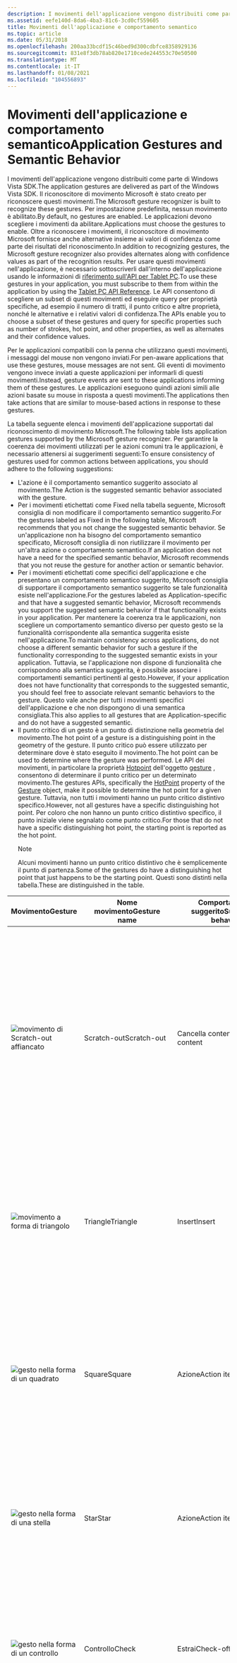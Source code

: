 ```yaml
---
description: I movimenti dell'applicazione vengono distribuiti come parte di Windows Vista SDK.
ms.assetid: eefe140d-8da6-4ba3-81c6-3cd0cf559605
title: Movimenti dell'applicazione e comportamento semantico
ms.topic: article
ms.date: 05/31/2018
ms.openlocfilehash: 200aa33bcdf15c46bed9d300cdbfce8358929136
ms.sourcegitcommit: 831e8f3db78ab820e1710cede244553c70e50500
ms.translationtype: MT
ms.contentlocale: it-IT
ms.lasthandoff: 01/08/2021
ms.locfileid: "104556893"
---
```

# <a name="application-gestures-and-semantic-behavior"></a><span data-ttu-id="a924e-103">Movimenti dell'applicazione e comportamento semantico</span><span class="sxs-lookup"><span data-stu-id="a924e-103">Application Gestures and Semantic Behavior</span></span>

<span data-ttu-id="a924e-104">I movimenti dell'applicazione vengono distribuiti come parte di Windows Vista SDK.</span><span class="sxs-lookup"><span data-stu-id="a924e-104">The application gestures are delivered as part of the Windows Vista SDK.</span></span> <span data-ttu-id="a924e-105">Il riconoscitore di movimento Microsoft è stato creato per riconoscere questi movimenti.</span><span class="sxs-lookup"><span data-stu-id="a924e-105">The Microsoft gesture recognizer is built to recognize these gestures.</span></span> <span data-ttu-id="a924e-106">Per impostazione predefinita, nessun movimento è abilitato.</span><span class="sxs-lookup"><span data-stu-id="a924e-106">By default, no gestures are enabled.</span></span> <span data-ttu-id="a924e-107">Le applicazioni devono scegliere i movimenti da abilitare.</span><span class="sxs-lookup"><span data-stu-id="a924e-107">Applications must choose the gestures to enable.</span></span> <span data-ttu-id="a924e-108">Oltre a riconoscere i movimenti, il riconoscitore di movimento Microsoft fornisce anche alternative insieme ai valori di confidenza come parte dei risultati del riconoscimento.</span><span class="sxs-lookup"><span data-stu-id="a924e-108">In addition to recognizing gestures, the Microsoft gesture recognizer also provides alternates along with confidence values as part of the recognition results.</span></span> <span data-ttu-id="a924e-109">Per usare questi movimenti nell'applicazione, è necessario sottoscriverli dall'interno dell'applicazione usando le informazioni di [riferimento sull'API per Tablet PC](tablet-pc-api-reference.md).</span><span class="sxs-lookup"><span data-stu-id="a924e-109">To use these gestures in your application, you must subscribe to them from within the application by using the [Tablet PC API Reference](tablet-pc-api-reference.md).</span></span> <span data-ttu-id="a924e-110">Le API consentono di scegliere un subset di questi movimenti ed eseguire query per proprietà specifiche, ad esempio il numero di tratti, il punto critico e altre proprietà, nonché le alternative e i relativi valori di confidenza.</span><span class="sxs-lookup"><span data-stu-id="a924e-110">The APIs enable you to choose a subset of these gestures and query for specific properties such as number of strokes, hot point, and other properties, as well as alternates and their confidence values.</span></span>

<span data-ttu-id="a924e-111">Per le applicazioni compatibili con la penna che utilizzano questi movimenti, i messaggi del mouse non vengono inviati.</span><span class="sxs-lookup"><span data-stu-id="a924e-111">For pen-aware applications that use these gestures, mouse messages are not sent.</span></span> <span data-ttu-id="a924e-112">Gli eventi di movimento vengono invece inviati a queste applicazioni per informarli di questi movimenti.</span><span class="sxs-lookup"><span data-stu-id="a924e-112">Instead, gesture events are sent to these applications informing them of these gestures.</span></span> <span data-ttu-id="a924e-113">Le applicazioni eseguono quindi azioni simili alle azioni basate su mouse in risposta a questi movimenti.</span><span class="sxs-lookup"><span data-stu-id="a924e-113">The applications then take actions that are similar to mouse-based actions in response to these gestures.</span></span>

<span data-ttu-id="a924e-114">La tabella seguente elenca i movimenti dell'applicazione supportati dal riconoscimento di movimento Microsoft.</span><span class="sxs-lookup"><span data-stu-id="a924e-114">The following table lists application gestures supported by the Microsoft gesture recognizer.</span></span> <span data-ttu-id="a924e-115">Per garantire la coerenza dei movimenti utilizzati per le azioni comuni tra le applicazioni, è necessario attenersi ai suggerimenti seguenti:</span><span class="sxs-lookup"><span data-stu-id="a924e-115">To ensure consistency of gestures used for common actions between applications, you should adhere to the following suggestions:</span></span>

-   <span data-ttu-id="a924e-116">L'azione è il comportamento semantico suggerito associato al movimento.</span><span class="sxs-lookup"><span data-stu-id="a924e-116">The Action is the suggested semantic behavior associated with the gesture.</span></span>
-   <span data-ttu-id="a924e-117">Per i movimenti etichettati come Fixed nella tabella seguente, Microsoft consiglia di non modificare il comportamento semantico suggerito.</span><span class="sxs-lookup"><span data-stu-id="a924e-117">For the gestures labeled as Fixed in the following table, Microsoft recommends that you not change the suggested semantic behavior.</span></span> <span data-ttu-id="a924e-118">Se un'applicazione non ha bisogno del comportamento semantico specificato, Microsoft consiglia di non riutilizzare il movimento per un'altra azione o comportamento semantico.</span><span class="sxs-lookup"><span data-stu-id="a924e-118">If an application does not have a need for the specified semantic behavior, Microsoft recommends that you not reuse the gesture for another action or semantic behavior.</span></span>
-   <span data-ttu-id="a924e-119">Per i movimenti etichettati come specifici dell'applicazione e che presentano un comportamento semantico suggerito, Microsoft consiglia di supportare il comportamento semantico suggerito se tale funzionalità esiste nell'applicazione.</span><span class="sxs-lookup"><span data-stu-id="a924e-119">For the gestures labeled as Application-specific and that have a suggested semantic behavior, Microsoft recommends you support the suggested semantic behavior if that functionality exists in your application.</span></span> <span data-ttu-id="a924e-120">Per mantenere la coerenza tra le applicazioni, non scegliere un comportamento semantico diverso per questo gesto se la funzionalità corrispondente alla semantica suggerita esiste nell'applicazione.</span><span class="sxs-lookup"><span data-stu-id="a924e-120">To maintain consistency across applications, do not choose a different semantic behavior for such a gesture if the functionality corresponding to the suggested semantic exists in your application.</span></span> <span data-ttu-id="a924e-121">Tuttavia, se l'applicazione non dispone di funzionalità che corrispondono alla semantica suggerita, è possibile associare i comportamenti semantici pertinenti al gesto.</span><span class="sxs-lookup"><span data-stu-id="a924e-121">However, if your application does not have functionality that corresponds to the suggested semantic, you should feel free to associate relevant semantic behaviors to the gesture.</span></span> <span data-ttu-id="a924e-122">Questo vale anche per tutti i movimenti specifici dell'applicazione e che non dispongono di una semantica consigliata.</span><span class="sxs-lookup"><span data-stu-id="a924e-122">This also applies to all gestures that are Application-specific and do not have a suggested semantic.</span></span>
-   <span data-ttu-id="a924e-123">Il punto critico di un gesto è un punto di distinzione nella geometria del movimento.</span><span class="sxs-lookup"><span data-stu-id="a924e-123">The hot point of a gesture is a distinguishing point in the geometry of the gesture.</span></span> <span data-ttu-id="a924e-124">Il punto critico può essere utilizzato per determinare dove è stato eseguito il movimento.</span><span class="sxs-lookup"><span data-stu-id="a924e-124">The hot point can be used to determine where the gesture was performed.</span></span> <span data-ttu-id="a924e-125">Le API dei movimenti, in particolare la proprietà [Hotpoint](/previous-versions/ms582125(v=vs.100)) dell'oggetto [gesture](/previous-versions/ms583661(v=vs.100)) , consentono di determinare il punto critico per un determinato movimento.</span><span class="sxs-lookup"><span data-stu-id="a924e-125">The gestures APIs, specifically the [HotPoint](/previous-versions/ms582125(v=vs.100)) property of the [Gesture](/previous-versions/ms583661(v=vs.100)) object, make it possible to determine the hot point for a given gesture.</span></span> <span data-ttu-id="a924e-126">Tuttavia, non tutti i movimenti hanno un punto critico distintivo specifico.</span><span class="sxs-lookup"><span data-stu-id="a924e-126">However, not all gestures have a specific distinguishing hot point.</span></span> <span data-ttu-id="a924e-127">Per coloro che non hanno un punto critico distintivo specifico, il punto iniziale viene segnalato come punto critico.</span><span class="sxs-lookup"><span data-stu-id="a924e-127">For those that do not have a specific distinguishing hot point, the starting point is reported as the hot point.</span></span>
    > [!Note]  
    > <span data-ttu-id="a924e-128">Alcuni movimenti hanno un punto critico distintivo che è semplicemente il punto di partenza.</span><span class="sxs-lookup"><span data-stu-id="a924e-128">Some of the gestures do have a distinguishing hot point that just happens to be the starting point.</span></span> <span data-ttu-id="a924e-129">Questi sono distinti nella tabella.</span><span class="sxs-lookup"><span data-stu-id="a924e-129">These are distinguished in the table.</span></span>

     



| <span data-ttu-id="a924e-130">Movimento</span><span class="sxs-lookup"><span data-stu-id="a924e-130">Gesture</span></span>                                                                                                                                                                     | <span data-ttu-id="a924e-131">Nome movimento</span><span class="sxs-lookup"><span data-stu-id="a924e-131">Gesture name</span></span>                | <span data-ttu-id="a924e-132">Comportamento suggerito</span><span class="sxs-lookup"><span data-stu-id="a924e-132">Suggested behavior</span></span>                           | <span data-ttu-id="a924e-133">Fisso o specifico dell'applicazione</span><span class="sxs-lookup"><span data-stu-id="a924e-133">Fixed or application-specific</span></span>   | <span data-ttu-id="a924e-134">Punto critico</span><span class="sxs-lookup"><span data-stu-id="a924e-134">Hot point</span></span>                                             | <span data-ttu-id="a924e-135">Note</span><span class="sxs-lookup"><span data-stu-id="a924e-135">Notes</span></span>                                                                                                                                                                                                                                                            |
|-----------------------------------------------------------------------------------------------------------------------------------------------------------------------------|-----------------------------|----------------------------------------------|---------------------------------|-------------------------------------------------------|------------------------------------------------------------------------------------------------------------------------------------------------------------------------------------------------------------------------------------------------------------------|
| ![movimento di Scratch-out affiancato](images/ff84fee3-4435-4ede-be92-fbc3f5753c9d.gif)                                                                                        | <span data-ttu-id="a924e-137">Scratch-out</span><span class="sxs-lookup"><span data-stu-id="a924e-137">Scratch-out</span></span><br/>      | <span data-ttu-id="a924e-138">Cancella contenuto</span><span class="sxs-lookup"><span data-stu-id="a924e-138">Erase content</span></span><br/>                     | <span data-ttu-id="a924e-139">Fisso</span><span class="sxs-lookup"><span data-stu-id="a924e-139">Fixed</span></span><br/>                | <span data-ttu-id="a924e-140">Punto di partenza</span><span class="sxs-lookup"><span data-stu-id="a924e-140">Starting point</span></span><br/>                             | <span data-ttu-id="a924e-141">Rendere i tratti più orizzontali possibili e tracciare almeno tre tratti.</span><span class="sxs-lookup"><span data-stu-id="a924e-141">Make the strokes as horizontal as possible, and draw at least three strokes.</span></span> <span data-ttu-id="a924e-142">Se l'altezza del movimento aumenta, è necessario aumentare anche il numero di tratti avanti e indietro.</span><span class="sxs-lookup"><span data-stu-id="a924e-142">If the height of the gesture increases, the number of back and forth strokes also needs to increase.</span></span><br/>                                                                     |
| ![movimento a forma di triangolo](images/2f5faac6-b9dc-4bd3-884c-fa64754b9166.gif)                                                                                                 | <span data-ttu-id="a924e-144">Triangle</span><span class="sxs-lookup"><span data-stu-id="a924e-144">Triangle</span></span><br/>         | <span data-ttu-id="a924e-145">Insert</span><span class="sxs-lookup"><span data-stu-id="a924e-145">Insert</span></span><br/>                            | <span data-ttu-id="a924e-146">Specifico dell'applicazione</span><span class="sxs-lookup"><span data-stu-id="a924e-146">Application-specific</span></span><br/> | <span data-ttu-id="a924e-147">Punto di partenza</span><span class="sxs-lookup"><span data-stu-id="a924e-147">Starting point</span></span><br/>                             | <span data-ttu-id="a924e-148">Disegnare il triangolo in un singolo tratto senza sollevare la penna.</span><span class="sxs-lookup"><span data-stu-id="a924e-148">Draw the triangle in a single stroke, without lifting the pen.</span></span> <span data-ttu-id="a924e-149">Assicurarsi che la parte superiore del triangolo punti verso l'alto.</span><span class="sxs-lookup"><span data-stu-id="a924e-149">Make sure that the top of the triangle points upward.</span></span><br/>                                                                                                                                  |
| ![gesto nella forma di un quadrato](images/16dc0795-24e0-42a1-a7c8-de0b5c4c8910.gif)                                                                                        | <span data-ttu-id="a924e-151">Square</span><span class="sxs-lookup"><span data-stu-id="a924e-151">Square</span></span><br/>           | <span data-ttu-id="a924e-152">Azione</span><span class="sxs-lookup"><span data-stu-id="a924e-152">Action item</span></span><br/>                       | <span data-ttu-id="a924e-153">Specifico dell'applicazione</span><span class="sxs-lookup"><span data-stu-id="a924e-153">Application-specific</span></span><br/> | <span data-ttu-id="a924e-154">Punto di partenza</span><span class="sxs-lookup"><span data-stu-id="a924e-154">Starting point</span></span><br/>                             | <span data-ttu-id="a924e-155">Creare il quadrato a partire dall'angolo superiore sinistro.</span><span class="sxs-lookup"><span data-stu-id="a924e-155">Draw the square starting at the upper left corner.</span></span> <span data-ttu-id="a924e-156">Disegnare il quadrato con un tratto singolo, senza sollevare la penna.</span><span class="sxs-lookup"><span data-stu-id="a924e-156">Draw the square with a single stroke, without lifting the pen.</span></span><br/>                                                                                                                                     |
| ![gesto nella forma di una stella](images/5f43c7d4-2c91-48bd-9627-84443f64cd03.gif)                                                                                          | <span data-ttu-id="a924e-158">Star</span><span class="sxs-lookup"><span data-stu-id="a924e-158">Star</span></span><br/>             | <span data-ttu-id="a924e-159">Azione</span><span class="sxs-lookup"><span data-stu-id="a924e-159">Action item</span></span><br/>                       | <span data-ttu-id="a924e-160">Specifico dell'applicazione</span><span class="sxs-lookup"><span data-stu-id="a924e-160">Application-specific</span></span><br/> | <span data-ttu-id="a924e-161">Punto di partenza</span><span class="sxs-lookup"><span data-stu-id="a924e-161">Starting point</span></span><br/>                             | <span data-ttu-id="a924e-162">Creare la stella con esattamente cinque punti.</span><span class="sxs-lookup"><span data-stu-id="a924e-162">Draw the star with exactly five points.</span></span> <span data-ttu-id="a924e-163">Eseguire questa operazione in un singolo tratto senza sollevare la penna.</span><span class="sxs-lookup"><span data-stu-id="a924e-163">Do this in a single stroke without lifting the pen.</span></span><br/>                                                                                                                                                           |
| ![gesto nella forma di un controllo](images/228da5f7-9789-4a96-b102-ad4ddec960c3.gif)                                                                                         | <span data-ttu-id="a924e-165">Controllo</span><span class="sxs-lookup"><span data-stu-id="a924e-165">Check</span></span><br/>            | <span data-ttu-id="a924e-166">Estrai</span><span class="sxs-lookup"><span data-stu-id="a924e-166">Check-off</span></span><br/>                         | <span data-ttu-id="a924e-167">Specifico dell'applicazione</span><span class="sxs-lookup"><span data-stu-id="a924e-167">Application-specific</span></span><br/> | <span data-ttu-id="a924e-168">Angolo</span><span class="sxs-lookup"><span data-stu-id="a924e-168">Corner</span></span><br/>                                     | <span data-ttu-id="a924e-169">Il tratto ascendente del controllo deve essere da due a quattro volte fino a quando il tratto verso il basso è inferiore.</span><span class="sxs-lookup"><span data-stu-id="a924e-169">The upward stroke of the check must be two to four times as long as the smaller downward stroke.</span></span><br/>                                                                                                                                                      |
| ![movimento nella forma di un ricciolo](images/58ec6365-5505-45f5-b507-5a657f9b6fbc.gif)                                                                                      | <span data-ttu-id="a924e-171">Ricciolo</span><span class="sxs-lookup"><span data-stu-id="a924e-171">Curlicue</span></span><br/>         | <span data-ttu-id="a924e-172">Taglia</span><span class="sxs-lookup"><span data-stu-id="a924e-172">Cut</span></span><br/>                               | <span data-ttu-id="a924e-173">Fisso</span><span class="sxs-lookup"><span data-stu-id="a924e-173">Fixed</span></span><br/>                | <span data-ttu-id="a924e-174">Il punto di partenza sta distinguendo il punto critico</span><span class="sxs-lookup"><span data-stu-id="a924e-174">Starting point is distinguishing hot point</span></span><br/> | <span data-ttu-id="a924e-175">Consente di creare il ricciolo in un angolo, dall'alto verso il basso verso destra.</span><span class="sxs-lookup"><span data-stu-id="a924e-175">Draw the curlicue at an angle, from lower left to upper right.</span></span> <span data-ttu-id="a924e-176">Avviare il ricciolo sulla parola che si intende tagliare.</span><span class="sxs-lookup"><span data-stu-id="a924e-176">Start the curlicue on the word that you intend to cut.</span></span><br/>                                                                                                                                 |
| ![gesto nella forma di un ricciolo doppio](images/037bc82d-2972-49ce-8520-707a23b6c0ba.gif)                                                                               | <span data-ttu-id="a924e-178">Double-Curlicue</span><span class="sxs-lookup"><span data-stu-id="a924e-178">Double-Curlicue</span></span><br/>  | <span data-ttu-id="a924e-179">Copia</span><span class="sxs-lookup"><span data-stu-id="a924e-179">Copy</span></span><br/>                              | <span data-ttu-id="a924e-180">Fisso</span><span class="sxs-lookup"><span data-stu-id="a924e-180">Fixed</span></span><br/>                | <span data-ttu-id="a924e-181">Il punto di partenza sta distinguendo il punto critico</span><span class="sxs-lookup"><span data-stu-id="a924e-181">Starting point is distinguishing hot point</span></span><br/> | <span data-ttu-id="a924e-182">Creare il doppio ricciolo in un angolo, dal basso a sinistra verso l'alto a destra.</span><span class="sxs-lookup"><span data-stu-id="a924e-182">Draw the double-curlicue at an angle, from the lower left to the upper right.</span></span> <span data-ttu-id="a924e-183">Avviare il doppio ricciolo sulla parola che si intende copiare.</span><span class="sxs-lookup"><span data-stu-id="a924e-183">Start the double-curlicue on the word that you intend to copy.</span></span><br/>                                                                                                          |
| ![movimento nella forma di un cerchio](images/6d276a96-63a1-4c68-89d6-3ff9bf081cf9.gif)                                                                                        | <span data-ttu-id="a924e-185">Circle</span><span class="sxs-lookup"><span data-stu-id="a924e-185">Circle</span></span><br/>           | <span data-ttu-id="a924e-186">Specifico dell'applicazione</span><span class="sxs-lookup"><span data-stu-id="a924e-186">Application-specific</span></span><br/>              | <span data-ttu-id="a924e-187">Specifico dell'applicazione</span><span class="sxs-lookup"><span data-stu-id="a924e-187">Application-specific</span></span><br/> | <span data-ttu-id="a924e-188">Punto di partenza</span><span class="sxs-lookup"><span data-stu-id="a924e-188">Starting point</span></span><br/>                             | <span data-ttu-id="a924e-189">Disegnare il cerchio in un singolo tratto senza sollevare la penna.</span><span class="sxs-lookup"><span data-stu-id="a924e-189">Draw the circle in a single stroke, without lifting the pen.</span></span> <span data-ttu-id="a924e-190">Inizia a disegnare il cerchio dal punto più in alto.</span><span class="sxs-lookup"><span data-stu-id="a924e-190">Start drawing the circle from the topmost point.</span></span><br/>                                                                                                                                         |
| ![gesto nella forma di un doppio cerchio](images/bfa9cbae-95b3-442c-b8a3-d84b5e91e5de.gif)                                                                                 | <span data-ttu-id="a924e-192">Doppio cerchio</span><span class="sxs-lookup"><span data-stu-id="a924e-192">Double-circle</span></span><br/>    | <span data-ttu-id="a924e-193">Incolla</span><span class="sxs-lookup"><span data-stu-id="a924e-193">Paste</span></span><br/>                             | <span data-ttu-id="a924e-194">Fisso</span><span class="sxs-lookup"><span data-stu-id="a924e-194">Fixed</span></span><br/>                | <span data-ttu-id="a924e-195">Punto di partenza</span><span class="sxs-lookup"><span data-stu-id="a924e-195">Starting point</span></span><br/>                             | <span data-ttu-id="a924e-196">Creare i due cerchi sovrapposti tra loro.</span><span class="sxs-lookup"><span data-stu-id="a924e-196">Draw the two circles overlapping each other.</span></span> <span data-ttu-id="a924e-197">Eseguire questa operazione con un solo tratto senza sollevare la penna.</span><span class="sxs-lookup"><span data-stu-id="a924e-197">Do this with a single stroke, without lifting the pen.</span></span><br/>                                                                                                                                                   |
| ![gesto nella forma di un semicerchio disegnato da destra a sinistra](images/646a7982-da0a-4279-ab69-586792a04aec.gif)                                                                | <span data-ttu-id="a924e-199">Semicerchio sinistro</span><span class="sxs-lookup"><span data-stu-id="a924e-199">Left-semicircle</span></span><br/>  | <span data-ttu-id="a924e-200">Annulla</span><span class="sxs-lookup"><span data-stu-id="a924e-200">Undo</span></span><br/>                              | <span data-ttu-id="a924e-201">Fisso</span><span class="sxs-lookup"><span data-stu-id="a924e-201">Fixed</span></span><br/>                | <span data-ttu-id="a924e-202">Il punto di partenza sta distinguendo il punto critico</span><span class="sxs-lookup"><span data-stu-id="a924e-202">Starting point is distinguishing hot point</span></span><br/> | <span data-ttu-id="a924e-203">Assicurarsi di creare il semicerchio da destra a sinistra.</span><span class="sxs-lookup"><span data-stu-id="a924e-203">Make sure to draw the semicircle from the right to the left.</span></span> <span data-ttu-id="a924e-204">Le due estremità dell'arco devono trovarsi sulla stessa linea orizzontale.</span><span class="sxs-lookup"><span data-stu-id="a924e-204">The two ends of the arc should be on the same horizontal line.</span></span><br/>                                                                                                                           |
| ![gesto nella forma di un semicerchio disegnato da sinistra a destra](images/4c26174c-50c8-403d-b2c0-2bf3f699e215.gif)                                                                | <span data-ttu-id="a924e-206">Cerchio destro</span><span class="sxs-lookup"><span data-stu-id="a924e-206">Right-semicircle</span></span><br/> | <span data-ttu-id="a924e-207">Ripeti</span><span class="sxs-lookup"><span data-stu-id="a924e-207">Redo</span></span><br/>                              | <span data-ttu-id="a924e-208">Fisso</span><span class="sxs-lookup"><span data-stu-id="a924e-208">Fixed</span></span><br/>                | <span data-ttu-id="a924e-209">Il punto di partenza sta distinguendo il punto critico</span><span class="sxs-lookup"><span data-stu-id="a924e-209">Starting point is distinguishing hot point</span></span><br/> | <span data-ttu-id="a924e-210">Assicurarsi di creare il semicerchio da sinistra a destra.</span><span class="sxs-lookup"><span data-stu-id="a924e-210">Make sure to draw the semicircle from the left to the right.</span></span> <span data-ttu-id="a924e-211">Le due estremità dell'arco devono trovarsi sulla stessa linea orizzontale.</span><span class="sxs-lookup"><span data-stu-id="a924e-211">The two ends of the arc should be on the same horizontal line.</span></span><br/>                                                                                                                           |
| ![gesto nella forma di un punto di inserimento](images/f024acbc-b90a-4641-9024-a99346ee09cc.gif)                                                                                         | <span data-ttu-id="a924e-213">Cursore</span><span class="sxs-lookup"><span data-stu-id="a924e-213">Caret</span></span><br/>            | <span data-ttu-id="a924e-214">Incolla, Inserisci</span><span class="sxs-lookup"><span data-stu-id="a924e-214">Paste, insert</span></span><br/>                     | <span data-ttu-id="a924e-215">Specifico dell'applicazione</span><span class="sxs-lookup"><span data-stu-id="a924e-215">Application-specific</span></span><br/> | <span data-ttu-id="a924e-216">Apex</span><span class="sxs-lookup"><span data-stu-id="a924e-216">Apex</span></span><br/>                                       | <span data-ttu-id="a924e-217">Creare entrambi i lati del punto di inserimento con uguale lunghezza.</span><span class="sxs-lookup"><span data-stu-id="a924e-217">Draw both sides of the caret with equal length.</span></span> <span data-ttu-id="a924e-218">Verificare che l'angolo sia nitido e che il punto non sia arrotondato a una curva.</span><span class="sxs-lookup"><span data-stu-id="a924e-218">Make sure the angle is sharp and that the point is not rounded to a curve.</span></span><br/>                                                                                                                            |
| ![gesto nella forma di un punto di inserimento invertito](images/61984b72-ffb0-4d09-8cec-1091c70000ce.gif)                                                                               | <span data-ttu-id="a924e-220">Cursore invertito</span><span class="sxs-lookup"><span data-stu-id="a924e-220">Inverted-caret</span></span><br/>   | <span data-ttu-id="a924e-221">Insert</span><span class="sxs-lookup"><span data-stu-id="a924e-221">Insert</span></span><br/>                            | <span data-ttu-id="a924e-222">Specifico dell'applicazione</span><span class="sxs-lookup"><span data-stu-id="a924e-222">Application-specific</span></span><br/> | <span data-ttu-id="a924e-223">Apex</span><span class="sxs-lookup"><span data-stu-id="a924e-223">Apex</span></span><br/>                                       | <span data-ttu-id="a924e-224">Creare entrambi i lati del punto di inserimento con uguale lunghezza.</span><span class="sxs-lookup"><span data-stu-id="a924e-224">Draw both sides of the caret with equal length.</span></span> <span data-ttu-id="a924e-225">Verificare che l'angolo sia nitido e che il punto non sia arrotondato a una curva.</span><span class="sxs-lookup"><span data-stu-id="a924e-225">Make sure the angle is sharp and that the point is not rounded to a curve.</span></span><br/>                                                                                                                            |
| ![movimento nella forma di una freccia di espansione che punta a sinistra](images/33607caf-7b46-40d3-8cd4-412f3d3acb8a.gif)                                                                         | <span data-ttu-id="a924e-227">Chevron-a sinistra</span><span class="sxs-lookup"><span data-stu-id="a924e-227">Chevron-left</span></span><br/>     | <span data-ttu-id="a924e-228">Specifico dell'applicazione</span><span class="sxs-lookup"><span data-stu-id="a924e-228">Application-specific</span></span><br/>              | <span data-ttu-id="a924e-229">Specifico dell'applicazione</span><span class="sxs-lookup"><span data-stu-id="a924e-229">Application-specific</span></span><br/> | <span data-ttu-id="a924e-230">Apex</span><span class="sxs-lookup"><span data-stu-id="a924e-230">Apex</span></span><br/>                                       | <span data-ttu-id="a924e-231">Creare entrambi i lati della freccia di espansione con uguale lunghezza.</span><span class="sxs-lookup"><span data-stu-id="a924e-231">Draw both sides of the chevron with equal length.</span></span> <span data-ttu-id="a924e-232">Verificare che l'angolo sia nitido e che il punto non sia arrotondato a una curva.</span><span class="sxs-lookup"><span data-stu-id="a924e-232">Make sure the angle is sharp and that the point is not rounded to a curve.</span></span><br/>                                                                                                                          |
| ![movimento nella forma di una freccia di espansione che punta a destra](images/5fc10d84-d394-4678-965e-944ed60a937d.gif)                                                                        | <span data-ttu-id="a924e-234">Freccia di espansione a destra</span><span class="sxs-lookup"><span data-stu-id="a924e-234">Chevron-right</span></span><br/>    | <span data-ttu-id="a924e-235">Specifico dell'applicazione</span><span class="sxs-lookup"><span data-stu-id="a924e-235">Application-specific</span></span><br/>              | <span data-ttu-id="a924e-236">Specifico dell'applicazione</span><span class="sxs-lookup"><span data-stu-id="a924e-236">Application-specific</span></span><br/> | <span data-ttu-id="a924e-237">Apex</span><span class="sxs-lookup"><span data-stu-id="a924e-237">Apex</span></span><br/>                                       | <span data-ttu-id="a924e-238">Creare entrambi i lati della freccia di espansione con uguale lunghezza.</span><span class="sxs-lookup"><span data-stu-id="a924e-238">Draw both sides of the chevron with equal length.</span></span> <span data-ttu-id="a924e-239">Verificare che l'angolo sia nitido e che il punto non sia arrotondato a una curva.</span><span class="sxs-lookup"><span data-stu-id="a924e-239">Make sure the angle is sharp and that the point is not rounded to a curve.</span></span><br/>                                                                                                                          |
| ![freccia rivolta verso l'alto](images/2cccf685-ef90-4ef0-91cf-a346a3281334.gif)                                                                                                  | <span data-ttu-id="a924e-241">Freccia su</span><span class="sxs-lookup"><span data-stu-id="a924e-241">Arrow-up</span></span><br/>         | <span data-ttu-id="a924e-242">Specifico dell'applicazione</span><span class="sxs-lookup"><span data-stu-id="a924e-242">Application-specific</span></span><br/>              | <span data-ttu-id="a924e-243">Specifico dell'applicazione</span><span class="sxs-lookup"><span data-stu-id="a924e-243">Application-specific</span></span><br/> | <span data-ttu-id="a924e-244">Freccia di direzione</span><span class="sxs-lookup"><span data-stu-id="a924e-244">Arrow head</span></span><br/>                                 | <span data-ttu-id="a924e-245">Non disegna la freccia in più di due tratti.</span><span class="sxs-lookup"><span data-stu-id="a924e-245">Do not draw the arrow in more than two strokes.</span></span> <span data-ttu-id="a924e-246">Disegnare la freccia in un singolo tratto o in due tratti, dove un tratto è la riga e l'altra è l'intestazione della freccia.</span><span class="sxs-lookup"><span data-stu-id="a924e-246">Draw the arrow either in a single stroke or in two strokes, where one stroke is the line and the other is the arrow head.</span></span> <span data-ttu-id="a924e-247">Le frecce a tratto singolo scritte con la testa come triangolo non sono supportate.</span><span class="sxs-lookup"><span data-stu-id="a924e-247">Single stroke arrows written with the head as a triangle are not supported.</span></span><br/> |
| ![freccia rivolta verso il basso](images/27ec0c7c-9cfa-4fc5-92d8-66ab47dd27a5.gif)                                                                                                | <span data-ttu-id="a924e-249">Freccia giù</span><span class="sxs-lookup"><span data-stu-id="a924e-249">Arrow-down</span></span><br/>       | <span data-ttu-id="a924e-250">Specifico dell'applicazione</span><span class="sxs-lookup"><span data-stu-id="a924e-250">Application-specific</span></span><br/>              | <span data-ttu-id="a924e-251">Specifico dell'applicazione</span><span class="sxs-lookup"><span data-stu-id="a924e-251">Application-specific</span></span><br/> | <span data-ttu-id="a924e-252">Freccia di direzione</span><span class="sxs-lookup"><span data-stu-id="a924e-252">Arrow head</span></span><br/>                                 | <span data-ttu-id="a924e-253">Non disegna la freccia in più di due tratti.</span><span class="sxs-lookup"><span data-stu-id="a924e-253">Do not draw the arrow in more than two strokes.</span></span> <span data-ttu-id="a924e-254">Disegnare la freccia in un singolo tratto o in due tratti, dove un tratto è la riga e l'altra è l'intestazione della freccia.</span><span class="sxs-lookup"><span data-stu-id="a924e-254">Draw the arrow either in a single stroke or in two strokes, where one stroke is the line and the other is the arrow head.</span></span> <span data-ttu-id="a924e-255">Le frecce a tratto singolo scritte con la testa come triangolo non sono supportate.</span><span class="sxs-lookup"><span data-stu-id="a924e-255">Single stroke arrows written with the head as a triangle are not supported.</span></span><br/> |
| ![freccia rivolta verso sinistra](images/79b8620d-f797-4be1-a3b7-5cb089e1237b.gif)                                                                                                     | <span data-ttu-id="a924e-257">Freccia sinistra</span><span class="sxs-lookup"><span data-stu-id="a924e-257">Arrow-left</span></span><br/>       | <span data-ttu-id="a924e-258">Specifico dell'applicazione</span><span class="sxs-lookup"><span data-stu-id="a924e-258">Application-specific</span></span><br/>              | <span data-ttu-id="a924e-259">Specifico dell'applicazione</span><span class="sxs-lookup"><span data-stu-id="a924e-259">Application-specific</span></span><br/> | <span data-ttu-id="a924e-260">Freccia di direzione</span><span class="sxs-lookup"><span data-stu-id="a924e-260">Arrow head</span></span><br/>                                 | <span data-ttu-id="a924e-261">Non disegna la freccia in più di due tratti.</span><span class="sxs-lookup"><span data-stu-id="a924e-261">Do not draw the arrow in more than two strokes.</span></span> <span data-ttu-id="a924e-262">Disegnare la freccia in un singolo tratto o in due tratti, dove un tratto è la riga e l'altra è l'intestazione della freccia.</span><span class="sxs-lookup"><span data-stu-id="a924e-262">Draw the arrow either in a single stroke or in two strokes, where one stroke is the line and the other is the arrow head.</span></span> <span data-ttu-id="a924e-263">Le frecce a tratto singolo scritte con la testa come triangolo non sono supportate.</span><span class="sxs-lookup"><span data-stu-id="a924e-263">Single stroke arrows written with the head as a triangle are not supported.</span></span><br/> |
| ![freccia rivolta verso destra](images/dee2b837-8d39-4633-80c2-bfcf6bbf6cff.gif)                                                                                                    | <span data-ttu-id="a924e-265">Freccia a destra</span><span class="sxs-lookup"><span data-stu-id="a924e-265">Arrow-right</span></span><br/>      | <span data-ttu-id="a924e-266">Specifico dell'applicazione</span><span class="sxs-lookup"><span data-stu-id="a924e-266">Application-specific</span></span><br/>              | <span data-ttu-id="a924e-267">Specifico dell'applicazione</span><span class="sxs-lookup"><span data-stu-id="a924e-267">Application-specific</span></span><br/> | <span data-ttu-id="a924e-268">Freccia di direzione</span><span class="sxs-lookup"><span data-stu-id="a924e-268">Arrow head</span></span><br/>                                 | <span data-ttu-id="a924e-269">Non disegna la freccia in più di due tratti.</span><span class="sxs-lookup"><span data-stu-id="a924e-269">Do not draw the arrow in more than two strokes.</span></span> <span data-ttu-id="a924e-270">Disegnare la freccia in un singolo tratto o in due tratti, dove un tratto è la riga e l'altra è l'intestazione della freccia.</span><span class="sxs-lookup"><span data-stu-id="a924e-270">Draw the arrow either in a single stroke or in two strokes, where one stroke is the line and the other is the arrow head.</span></span> <span data-ttu-id="a924e-271">Le frecce a tratto singolo scritte con la testa come triangolo non sono supportate.</span><span class="sxs-lookup"><span data-stu-id="a924e-271">Single stroke arrows written with the head as a triangle are not supported.</span></span><br/> |
| ![singolo gesto rapido verso l'alto](images/d2423d1d-049b-494b-885b-5951f27c69f5.jpg)                                                                                                | <span data-ttu-id="a924e-273">Su</span><span class="sxs-lookup"><span data-stu-id="a924e-273">Up</span></span><br/>               | <span data-ttu-id="a924e-274">Specifico dell'applicazione</span><span class="sxs-lookup"><span data-stu-id="a924e-274">Application-specific</span></span><br/>              | <span data-ttu-id="a924e-275">Specifico dell'applicazione</span><span class="sxs-lookup"><span data-stu-id="a924e-275">Application-specific</span></span><br/> | <span data-ttu-id="a924e-276">Punto di partenza</span><span class="sxs-lookup"><span data-stu-id="a924e-276">Starting point</span></span><br/>                             | <span data-ttu-id="a924e-277">Questo movimento è un singolo movimento rapido verso l'alto.</span><span class="sxs-lookup"><span data-stu-id="a924e-277">This gesture is a single, fast flick upward.</span></span><br/> <span data-ttu-id="a924e-278">Questo movimento viene usato dai [movimenti dei gesti rapidi](flicks-gestures.md).</span><span class="sxs-lookup"><span data-stu-id="a924e-278">This gesture is used by [Flicks Gestures](flicks-gestures.md).</span></span><br/>                                                                                                                               |
| ![scorrimento rapido verso il basso](images/7fa5b0c3-1d78-4c93-af3f-b59fbba570b3.jpg)                                                                                                     | <span data-ttu-id="a924e-280">Giù</span><span class="sxs-lookup"><span data-stu-id="a924e-280">Down</span></span><br/>             | <span data-ttu-id="a924e-281">Specifico dell'applicazione</span><span class="sxs-lookup"><span data-stu-id="a924e-281">Application-specific</span></span><br/>              | <span data-ttu-id="a924e-282">Specifico dell'applicazione</span><span class="sxs-lookup"><span data-stu-id="a924e-282">Application-specific</span></span><br/> | <span data-ttu-id="a924e-283">Punto di partenza</span><span class="sxs-lookup"><span data-stu-id="a924e-283">Starting point</span></span><br/>                             | <span data-ttu-id="a924e-284">Questo movimento è un singolo scorrimento rapido verso il basso.</span><span class="sxs-lookup"><span data-stu-id="a924e-284">This gesture is a single, fast flick downward.</span></span><br/> <span data-ttu-id="a924e-285">Questo movimento viene usato dai [movimenti dei gesti rapidi](flicks-gestures.md).</span><span class="sxs-lookup"><span data-stu-id="a924e-285">This gesture is used by [Flicks Gestures](flicks-gestures.md).</span></span><br/>                                                                                                                             |
| ![rapido scorrimento a sinistra](images/ce60cc20-1769-428d-80de-7f47c86021fb.jpg)                                                                                                  | <span data-ttu-id="a924e-287">Sinistra</span><span class="sxs-lookup"><span data-stu-id="a924e-287">Left</span></span><br/>             | <span data-ttu-id="a924e-288">Backspace</span><span class="sxs-lookup"><span data-stu-id="a924e-288">Backspace</span></span><br/>                         | <span data-ttu-id="a924e-289">Fisso</span><span class="sxs-lookup"><span data-stu-id="a924e-289">Fixed</span></span><br/>                | <span data-ttu-id="a924e-290">Punto di partenza</span><span class="sxs-lookup"><span data-stu-id="a924e-290">Starting point</span></span><br/>                             | <span data-ttu-id="a924e-291">Questo movimento è un singolo tocco rapido verso sinistra.</span><span class="sxs-lookup"><span data-stu-id="a924e-291">This gesture is a single, fast flick to the left.</span></span><br/> <span data-ttu-id="a924e-292">Questo movimento viene usato dai [movimenti dei gesti rapidi](flicks-gestures.md).</span><span class="sxs-lookup"><span data-stu-id="a924e-292">This gesture is used by [Flicks Gestures](flicks-gestures.md).</span></span><br/>                                                                                                                          |
| ![Scorri rapidamente a destra](images/864cf4e1-2619-49cf-ac96-72994232e465.jpg)                                                                                                 | <span data-ttu-id="a924e-294">Destra</span><span class="sxs-lookup"><span data-stu-id="a924e-294">Right</span></span><br/>            | <span data-ttu-id="a924e-295">Space</span><span class="sxs-lookup"><span data-stu-id="a924e-295">Space</span></span><br/>                             | <span data-ttu-id="a924e-296">Fisso</span><span class="sxs-lookup"><span data-stu-id="a924e-296">Fixed</span></span><br/>                | <span data-ttu-id="a924e-297">Punto di partenza</span><span class="sxs-lookup"><span data-stu-id="a924e-297">Starting point</span></span><br/>                             | <span data-ttu-id="a924e-298">Questo movimento è un singolo tocco rapido a destra.</span><span class="sxs-lookup"><span data-stu-id="a924e-298">This gesture is a single, fast flick to the right.</span></span><br/> <span data-ttu-id="a924e-299">Questo movimento viene usato dai [movimenti dei gesti rapidi](flicks-gestures.md).</span><span class="sxs-lookup"><span data-stu-id="a924e-299">This gesture is used by [Flicks Gestures](flicks-gestures.md).</span></span><br/>                                                                                                                         |
| ![tratto che diventa attivo e quindi a sinistra](images/32eae57d-d426-41c9-9a00-9adc3210a15e.gif)                                                                                       | <span data-ttu-id="a924e-301">In alto a sinistra</span><span class="sxs-lookup"><span data-stu-id="a924e-301">Up-left</span></span><br/>          | <span data-ttu-id="a924e-302">Specifico dell'applicazione</span><span class="sxs-lookup"><span data-stu-id="a924e-302">Application-specific</span></span><br/>              | <span data-ttu-id="a924e-303">Specifico dell'applicazione</span><span class="sxs-lookup"><span data-stu-id="a924e-303">Application-specific</span></span><br/> | <span data-ttu-id="a924e-304">Modifica punto di direzione</span><span class="sxs-lookup"><span data-stu-id="a924e-304">Point of direction change</span></span><br/>                  | <span data-ttu-id="a924e-305">Disegnare questo movimento in un singolo tratto iniziando con il tratto verso l'alto.</span><span class="sxs-lookup"><span data-stu-id="a924e-305">Draw this gesture in a single stroke starting with the up stroke.</span></span> <span data-ttu-id="a924e-306">Verificare che i due lati siano di lunghezza uguale e a un angolo retto.</span><span class="sxs-lookup"><span data-stu-id="a924e-306">Make sure that the two sides are equal in length and at a right angle.</span></span><br/>                                                                                                              |
| ![tratto che va verso l'alto e verso destra](images/02c34d24-c2d7-404f-b99a-742ba6de7f0c.gif)                                                                                    | <span data-ttu-id="a924e-308">In alto a destra</span><span class="sxs-lookup"><span data-stu-id="a924e-308">Up-right</span></span><br/>         | <span data-ttu-id="a924e-309">Specifico dell'applicazione</span><span class="sxs-lookup"><span data-stu-id="a924e-309">Application-specific</span></span><br/>              | <span data-ttu-id="a924e-310">Specifico dell'applicazione</span><span class="sxs-lookup"><span data-stu-id="a924e-310">Application-specific</span></span><br/> | <span data-ttu-id="a924e-311">Modifica punto di direzione</span><span class="sxs-lookup"><span data-stu-id="a924e-311">Point of direction change</span></span><br/>                  | <span data-ttu-id="a924e-312">Disegnare questo movimento in un singolo tratto iniziando con il tratto verso l'alto.</span><span class="sxs-lookup"><span data-stu-id="a924e-312">Draw this gesture in a single stroke starting with the up stroke.</span></span> <span data-ttu-id="a924e-313">Verificare che i due lati siano di lunghezza uguale e a un angolo retto.</span><span class="sxs-lookup"><span data-stu-id="a924e-313">Make sure that the two sides are equal in length and at a right angle.</span></span><br/>                                                                                                              |
| ![tratto che diventa inattivo e a sinistra](images/d8b00c0a-f450-4f71-980f-3bca1b558e4c.gif)                                                                                   | <span data-ttu-id="a924e-315">In basso a sinistra</span><span class="sxs-lookup"><span data-stu-id="a924e-315">Down-left</span></span><br/>        | <span data-ttu-id="a924e-316">Specifico dell'applicazione</span><span class="sxs-lookup"><span data-stu-id="a924e-316">Application-specific</span></span><br/>              | <span data-ttu-id="a924e-317">Specifico dell'applicazione</span><span class="sxs-lookup"><span data-stu-id="a924e-317">Application-specific</span></span><br/> | <span data-ttu-id="a924e-318">Modifica punto di direzione</span><span class="sxs-lookup"><span data-stu-id="a924e-318">Point of direction change</span></span><br/>                  | <span data-ttu-id="a924e-319">Disegnare questo movimento in un singolo tratto iniziando con il tratto verso il basso.</span><span class="sxs-lookup"><span data-stu-id="a924e-319">Draw this gesture in a single stroke starting with the down stroke.</span></span> <span data-ttu-id="a924e-320">Verificare che i due lati siano di lunghezza uguale e a un angolo retto.</span><span class="sxs-lookup"><span data-stu-id="a924e-320">Make sure that the two sides are equal in length and at a right angle.</span></span><br/>                                                                                                            |
| ![tratto che diventa inattivo e a destra](images/d7724327-924a-46a8-b19c-3dd6a2a43d99.gif)                                                                                  | <span data-ttu-id="a924e-322">In basso a destra</span><span class="sxs-lookup"><span data-stu-id="a924e-322">Down-right</span></span><br/>       | <span data-ttu-id="a924e-323">Specifico dell'applicazione</span><span class="sxs-lookup"><span data-stu-id="a924e-323">Application-specific</span></span><br/>              | <span data-ttu-id="a924e-324">Specifico dell'applicazione</span><span class="sxs-lookup"><span data-stu-id="a924e-324">Application-specific</span></span><br/> | <span data-ttu-id="a924e-325">Modifica punto di direzione</span><span class="sxs-lookup"><span data-stu-id="a924e-325">Point of direction change</span></span><br/>                  | <span data-ttu-id="a924e-326">Disegnare questo movimento in un singolo tratto iniziando con il tratto verso il basso.</span><span class="sxs-lookup"><span data-stu-id="a924e-326">Draw this gesture in a single stroke starting with the down stroke.</span></span> <span data-ttu-id="a924e-327">Verificare che i due lati siano di lunghezza uguale e a un angolo retto.</span><span class="sxs-lookup"><span data-stu-id="a924e-327">Make sure that the two sides are equal in length and at a right angle.</span></span><br/>                                                                                                            |
| ![tratto tracciato a sinistra e quindi su](images/b1fbaf82-e50d-4e74-9cc3-b703ad1f7ddd.gif)                                                                                           | <span data-ttu-id="a924e-329">A sinistra</span><span class="sxs-lookup"><span data-stu-id="a924e-329">Left-up</span></span><br/>          | <span data-ttu-id="a924e-330">Specifico dell'applicazione</span><span class="sxs-lookup"><span data-stu-id="a924e-330">Application-specific</span></span><br/>              | <span data-ttu-id="a924e-331">Specifico dell'applicazione</span><span class="sxs-lookup"><span data-stu-id="a924e-331">Application-specific</span></span><br/> | <span data-ttu-id="a924e-332">Modifica punto di direzione</span><span class="sxs-lookup"><span data-stu-id="a924e-332">Point of direction change</span></span><br/>                  | <span data-ttu-id="a924e-333">Disegnare questo movimento in un singolo tratto iniziando con il tratto sinistro.</span><span class="sxs-lookup"><span data-stu-id="a924e-333">Draw this gesture in a single stroke starting with the left stroke.</span></span> <span data-ttu-id="a924e-334">Verificare che i due lati siano di lunghezza uguale e a un angolo retto.</span><span class="sxs-lookup"><span data-stu-id="a924e-334">Make sure that the two sides are equal in length and at a right angle.</span></span><br/>                                                                                                            |
| ![tratto tracciato a sinistra e quindi verso il basso](images/052fe211-24ba-4556-b8c3-3f855f1dc665.gif)                                                                                         | <span data-ttu-id="a924e-336">A sinistra</span><span class="sxs-lookup"><span data-stu-id="a924e-336">Left-down</span></span><br/>        | <span data-ttu-id="a924e-337">Specifico dell'applicazione</span><span class="sxs-lookup"><span data-stu-id="a924e-337">Application-specific</span></span><br/>              | <span data-ttu-id="a924e-338">Specifico dell'applicazione</span><span class="sxs-lookup"><span data-stu-id="a924e-338">Application-specific</span></span><br/> | <span data-ttu-id="a924e-339">Modifica punto di direzione</span><span class="sxs-lookup"><span data-stu-id="a924e-339">Point of direction change</span></span><br/>                  | <span data-ttu-id="a924e-340">Disegnare questo movimento in un singolo tratto iniziando con il tratto sinistro.</span><span class="sxs-lookup"><span data-stu-id="a924e-340">Draw this gesture in a single stroke starting with the left stroke.</span></span> <span data-ttu-id="a924e-341">Verificare che i due lati siano di lunghezza uguale e a un angolo retto.</span><span class="sxs-lookup"><span data-stu-id="a924e-341">Make sure that the two sides are equal in length and at a right angle.</span></span><br/>                                                                                                            |
| ![tratto disegnato a destra e quindi su](images/2f837c20-4e0e-4b52-8708-55f4bd97581b.gif)                                                                                          | <span data-ttu-id="a924e-343">A destra</span><span class="sxs-lookup"><span data-stu-id="a924e-343">Right-up</span></span><br/>         | <span data-ttu-id="a924e-344">Conversione input Method Editor (IME)</span><span class="sxs-lookup"><span data-stu-id="a924e-344">Input Method Editor (IME) convert</span></span><br/> | <span data-ttu-id="a924e-345">Fisso</span><span class="sxs-lookup"><span data-stu-id="a924e-345">Fixed</span></span><br/>                | <span data-ttu-id="a924e-346">Modifica punto di direzione</span><span class="sxs-lookup"><span data-stu-id="a924e-346">Point of direction change</span></span><br/>                  | <span data-ttu-id="a924e-347">Disegnare questo movimento in un singolo tratto iniziando con il tratto destro.</span><span class="sxs-lookup"><span data-stu-id="a924e-347">Draw this gesture in a single stroke starting with the right stroke.</span></span> <span data-ttu-id="a924e-348">Verificare che i due lati siano di lunghezza uguale e a un angolo retto.</span><span class="sxs-lookup"><span data-stu-id="a924e-348">Make sure that the two sides are equal in length and at a right angle.</span></span><br/>                                                                                                           |
| ![tratto disegnato a destra e poi in basso](images/e79a11cf-09a3-470c-a644-069cfa6d421c.gif)                                                                                        | <span data-ttu-id="a924e-350">A destra</span><span class="sxs-lookup"><span data-stu-id="a924e-350">Right-down</span></span><br/>       | <span data-ttu-id="a924e-351">Specifico dell'applicazione</span><span class="sxs-lookup"><span data-stu-id="a924e-351">Application-specific</span></span><br/>              | <span data-ttu-id="a924e-352">Specifico dell'applicazione</span><span class="sxs-lookup"><span data-stu-id="a924e-352">Application-specific</span></span><br/> | <span data-ttu-id="a924e-353">Modifica punto di direzione</span><span class="sxs-lookup"><span data-stu-id="a924e-353">Point of direction change</span></span><br/>                  | <span data-ttu-id="a924e-354">Disegnare questo movimento in un singolo tratto iniziando con il tratto destro.</span><span class="sxs-lookup"><span data-stu-id="a924e-354">Draw this gesture in a single stroke starting with the right stroke.</span></span> <span data-ttu-id="a924e-355">Verificare che i due lati siano di lunghezza uguale e a un angolo retto.</span><span class="sxs-lookup"><span data-stu-id="a924e-355">Make sure that the two sides are equal in length and at a right angle.</span></span><br/>                                                                                                           |
| ![tratto tracciato e quindi giù](images/882f074c-a462-4399-934a-1f49508073d8.gif)                                                                                           | <span data-ttu-id="a924e-357">Giù</span><span class="sxs-lookup"><span data-stu-id="a924e-357">Up-down</span></span><br/>          | <span data-ttu-id="a924e-358">Annulla</span><span class="sxs-lookup"><span data-stu-id="a924e-358">Undo</span></span><br/>                              | <span data-ttu-id="a924e-359">Fisso</span><span class="sxs-lookup"><span data-stu-id="a924e-359">Fixed</span></span><br/>                | <span data-ttu-id="a924e-360">Modifica punto di direzione</span><span class="sxs-lookup"><span data-stu-id="a924e-360">Point of direction change</span></span><br/>                  | <span data-ttu-id="a924e-361">Disegnare questo movimento in un singolo tratto iniziando con il tratto verso l'alto.</span><span class="sxs-lookup"><span data-stu-id="a924e-361">Draw this gesture in a single stroke starting with the up stroke.</span></span> <span data-ttu-id="a924e-362">Disegna i due tratti il più vicino possibile.</span><span class="sxs-lookup"><span data-stu-id="a924e-362">Draw the two strokes as close as possible.</span></span><br/>                                                                                                                                          |
| ![tratto tracciato e quindi attivo](images/96c4af99-41b9-4185-9b9a-cc73645e34e7.gif)                                                                                           | <span data-ttu-id="a924e-364">Inattività</span><span class="sxs-lookup"><span data-stu-id="a924e-364">Down-up</span></span><br/>          | <span data-ttu-id="a924e-365">Specifico dell'applicazione</span><span class="sxs-lookup"><span data-stu-id="a924e-365">Application-specific</span></span><br/>              | <span data-ttu-id="a924e-366">Specifico dell'applicazione</span><span class="sxs-lookup"><span data-stu-id="a924e-366">Application-specific</span></span><br/> | <span data-ttu-id="a924e-367">Modifica punto di direzione</span><span class="sxs-lookup"><span data-stu-id="a924e-367">Point of direction change</span></span><br/>                  | <span data-ttu-id="a924e-368">Disegnare questo movimento in un singolo tratto iniziando con il tratto verso il basso.</span><span class="sxs-lookup"><span data-stu-id="a924e-368">Draw this gesture in a single stroke starting with the down stroke.</span></span> <span data-ttu-id="a924e-369">Disegna i due tratti il più vicino possibile.</span><span class="sxs-lookup"><span data-stu-id="a924e-369">Draw the two strokes as close as possible.</span></span><br/>                                                                                                                                        |
| ![tratto tracciato a sinistra e a destra](images/d6aa0286-c87b-4e6d-8e74-b169fc6c9a51.gif)                                                                                        | <span data-ttu-id="a924e-371">Da sinistra a destra</span><span class="sxs-lookup"><span data-stu-id="a924e-371">Left-right</span></span><br/>       | <span data-ttu-id="a924e-372">Sposta cursore a sinistra</span><span class="sxs-lookup"><span data-stu-id="a924e-372">Move cursor left</span></span><br/>                  | <span data-ttu-id="a924e-373">Fisso</span><span class="sxs-lookup"><span data-stu-id="a924e-373">Fixed</span></span><br/>                | <span data-ttu-id="a924e-374">Modifica punto di direzione</span><span class="sxs-lookup"><span data-stu-id="a924e-374">Point of direction change</span></span><br/>                  | <span data-ttu-id="a924e-375">Disegnare questo movimento in un singolo tratto iniziando con il tratto sinistro.</span><span class="sxs-lookup"><span data-stu-id="a924e-375">Draw this gesture in a single stroke starting with the left stroke.</span></span> <span data-ttu-id="a924e-376">Disegna i due tratti il più vicino possibile.</span><span class="sxs-lookup"><span data-stu-id="a924e-376">Draw the two strokes as close as possible.</span></span><br/>                                                                                                                                        |
| ![tratto disegnato a destra e a sinistra](images/a1a1cb1b-add8-4fa7-b9f4-756175400b4f.gif)                                                                                        | <span data-ttu-id="a924e-378">Right-Left</span><span class="sxs-lookup"><span data-stu-id="a924e-378">Right-Left</span></span><br/>       | <span data-ttu-id="a924e-379">Sposta cursore a destra</span><span class="sxs-lookup"><span data-stu-id="a924e-379">Move cursor right</span></span><br/>                 | <span data-ttu-id="a924e-380">Fisso</span><span class="sxs-lookup"><span data-stu-id="a924e-380">Fixed</span></span><br/>                | <span data-ttu-id="a924e-381">Modifica punto di direzione</span><span class="sxs-lookup"><span data-stu-id="a924e-381">Point of direction change</span></span><br/>                  | <span data-ttu-id="a924e-382">Disegnare questo movimento in un singolo tratto iniziando con il tratto destro.</span><span class="sxs-lookup"><span data-stu-id="a924e-382">Draw this gesture in a single stroke starting with the right stroke.</span></span> <span data-ttu-id="a924e-383">Disegna i due tratti il più vicino possibile.</span><span class="sxs-lookup"><span data-stu-id="a924e-383">Draw the two strokes as close as possible.</span></span><br/>                                                                                                                                       |
| ![tratto tracciato e a sinistra con il movimento sinistra più lungo del movimento verso l'alto](images/b8988133-9883-4c37-a90d-26fc30011161.gif)                                  | <span data-ttu-id="a924e-385">Up-Left-Long</span><span class="sxs-lookup"><span data-stu-id="a924e-385">Up-left-long</span></span><br/>     | <span data-ttu-id="a924e-386">Riduci rientro</span><span class="sxs-lookup"><span data-stu-id="a924e-386">Decrease indent</span></span><br/>                   | <span data-ttu-id="a924e-387">Fisso</span><span class="sxs-lookup"><span data-stu-id="a924e-387">Fixed</span></span><br/>                | <span data-ttu-id="a924e-388">Modifica punto di direzione</span><span class="sxs-lookup"><span data-stu-id="a924e-388">Point of direction change</span></span><br/>                  | <span data-ttu-id="a924e-389">Disegnare questo movimento in un singolo tratto iniziando con il tratto verso l'alto.</span><span class="sxs-lookup"><span data-stu-id="a924e-389">Draw this gesture in a single stroke starting with the up stroke.</span></span> <span data-ttu-id="a924e-390">Il tratto sinistro è da due a quattro volte, purché il tratto verso l'alto e i due tratti si trovino in un angolo retto.</span><span class="sxs-lookup"><span data-stu-id="a924e-390">The left stroke is two to four times as long as the up stroke and the two strokes are at a right angle.</span></span><br/>                                                                             |
| ![tratto tracciato e a destra con il tratto spostamenti più lungo del tratto verso l'alto](images/5e3522d3-2920-4a86-86ae-f29b01d93993.gif)                                | <span data-ttu-id="a924e-392">Up-right-Long</span><span class="sxs-lookup"><span data-stu-id="a924e-392">Up-right-long</span></span><br/>    | <span data-ttu-id="a924e-393">Scheda</span><span class="sxs-lookup"><span data-stu-id="a924e-393">Tab</span></span><br/>                               | <span data-ttu-id="a924e-394">Fisso</span><span class="sxs-lookup"><span data-stu-id="a924e-394">Fixed</span></span><br/>                | <span data-ttu-id="a924e-395">Modifica punto di direzione</span><span class="sxs-lookup"><span data-stu-id="a924e-395">Point of direction change</span></span><br/>                  | <span data-ttu-id="a924e-396">Disegnare questo movimento in un singolo tratto iniziando con il tratto verso l'alto.</span><span class="sxs-lookup"><span data-stu-id="a924e-396">Draw this gesture in a single stroke starting with the up stroke.</span></span> <span data-ttu-id="a924e-397">Il tratto destro è da due a quattro volte, purché il tratto verso l'alto e i due tratti si trovino in un angolo retto.</span><span class="sxs-lookup"><span data-stu-id="a924e-397">The right stroke is two to four times as long as the up stroke and the two strokes are at a right angle.</span></span><br/>                                                                            |
| ![tratto disegnato verso il basso e verso sinistra con il tratto nella direzione sinistra più a lungo del tratto nella direzione verso il basso](images/b8cb23b5-b947-477d-922f-2ffb42756804.gif)    | <span data-ttu-id="a924e-399">In basso a sinistra-lungo</span><span class="sxs-lookup"><span data-stu-id="a924e-399">Down-left-long</span></span><br/>   | <span data-ttu-id="a924e-400">Immettere</span><span class="sxs-lookup"><span data-stu-id="a924e-400">Enter</span></span><br/>                             | <span data-ttu-id="a924e-401">Fisso</span><span class="sxs-lookup"><span data-stu-id="a924e-401">Fixed</span></span><br/>                | <span data-ttu-id="a924e-402">Modifica punto di direzione</span><span class="sxs-lookup"><span data-stu-id="a924e-402">Point of direction change</span></span><br/>                  | <span data-ttu-id="a924e-403">Disegnare questo movimento in un singolo tratto iniziando con il tratto verso il basso.</span><span class="sxs-lookup"><span data-stu-id="a924e-403">Draw this gesture in a single stroke starting with the down stroke.</span></span> <span data-ttu-id="a924e-404">Il tratto sinistro è da due a quattro volte, purché il tratto verso il basso e i due tratti si trovino in un angolo retto.</span><span class="sxs-lookup"><span data-stu-id="a924e-404">The left stroke is two to four times as long as the down stroke and the two strokes are at a right angle.</span></span><br/>                                                                         |
| ![tratto disegnato verso il basso e verso destra con la sezione del movimento a destra che supera il movimento del tratto verso il basso](images/786c66e2-b4ab-43a2-91e8-f1356c9d17ee.gif) | <span data-ttu-id="a924e-406">In basso a destra-lungo</span><span class="sxs-lookup"><span data-stu-id="a924e-406">Down-right-long</span></span><br/>  | <span data-ttu-id="a924e-407">Space</span><span class="sxs-lookup"><span data-stu-id="a924e-407">Space</span></span><br/>                             | <span data-ttu-id="a924e-408">Fisso</span><span class="sxs-lookup"><span data-stu-id="a924e-408">Fixed</span></span><br/>                | <span data-ttu-id="a924e-409">Modifica punto di direzione</span><span class="sxs-lookup"><span data-stu-id="a924e-409">Point of direction change</span></span><br/>                  | <span data-ttu-id="a924e-410">Disegnare questo movimento in un singolo tratto iniziando con il tratto verso il basso.</span><span class="sxs-lookup"><span data-stu-id="a924e-410">Draw this gesture in a single stroke starting with the down stroke.</span></span> <span data-ttu-id="a924e-411">Il tratto destro è da due a quattro volte, purché il tratto verso il basso e i due tratti si trovino in un angolo retto.</span><span class="sxs-lookup"><span data-stu-id="a924e-411">The right stroke is two to four times as long as the down stroke and the two strokes are at a right angle.</span></span><br/>                                                                        |
| ![gesto nella forma di un punto esclamativo](images/a662232c-6a1d-4fe9-a25a-c20a03f786bd.gif)                                                                            | <span data-ttu-id="a924e-413">Esclamazione</span><span class="sxs-lookup"><span data-stu-id="a924e-413">Exclamation</span></span><br/>      | <span data-ttu-id="a924e-414">Specifico dell'applicazione</span><span class="sxs-lookup"><span data-stu-id="a924e-414">Application-specific</span></span><br/>              | <span data-ttu-id="a924e-415">Specifico dell'applicazione</span><span class="sxs-lookup"><span data-stu-id="a924e-415">Application-specific</span></span><br/> | <span data-ttu-id="a924e-416">Al centro della linea</span><span class="sxs-lookup"><span data-stu-id="a924e-416">Center of the line</span></span><br/>                         | <span data-ttu-id="a924e-417">Disegnare il punto subito dopo aver disegnato la linea e posizionarlo vicino alla riga.</span><span class="sxs-lookup"><span data-stu-id="a924e-417">Draw the dot soon after drawing the line and place it close to the line.</span></span><br/>                                                                                                                                                                              |
| ![toccare movimento](images/b98cd10f-fc12-4ce2-9e9c-984e5fb2adb4.jpg)                                                                                                             | <span data-ttu-id="a924e-419">Tocco</span><span class="sxs-lookup"><span data-stu-id="a924e-419">Tap</span></span><br/>              | <span data-ttu-id="a924e-420">Fare clic su</span><span class="sxs-lookup"><span data-stu-id="a924e-420">Click</span></span><br/>                             | <span data-ttu-id="a924e-421">Fisso</span><span class="sxs-lookup"><span data-stu-id="a924e-421">Fixed</span></span><br/>                | <span data-ttu-id="a924e-422">Il punto di partenza sta distinguendo il punto critico</span><span class="sxs-lookup"><span data-stu-id="a924e-422">Starting point is distinguishing hot point</span></span><br/> | <span data-ttu-id="a924e-423">Toccare rapidamente.</span><span class="sxs-lookup"><span data-stu-id="a924e-423">Tap swiftly.</span></span><br/>                                                                                                                                                                                                                                          |
| ![gesto doppio tocco.](images/b98cd10f-fc12-4ce2-9e9c-984e5fb2adb4.jpg)                                                                                                     | <span data-ttu-id="a924e-425">Doppio tocco</span><span class="sxs-lookup"><span data-stu-id="a924e-425">Double-tap</span></span><br/>       | <span data-ttu-id="a924e-426">Doppio clic con il pulsante sinistro</span><span class="sxs-lookup"><span data-stu-id="a924e-426">Left-Double-click</span></span><br/>                 | <span data-ttu-id="a924e-427">Fisso</span><span class="sxs-lookup"><span data-stu-id="a924e-427">Fixed</span></span><br/>                | <span data-ttu-id="a924e-428">Il punto di partenza sta distinguendo il punto critico</span><span class="sxs-lookup"><span data-stu-id="a924e-428">Starting point is distinguishing hot point</span></span><br/> | <span data-ttu-id="a924e-429">Toccare rapidamente e con i rubinetti il più vicino possibile.</span><span class="sxs-lookup"><span data-stu-id="a924e-429">Tap swiftly and with the taps as close to each other as possible.</span></span><br/>                                                                                                                                                                                     |



 

> [!Note]  
> <span data-ttu-id="a924e-430">Il tocco e il doppio tocco sono supportati come movimenti dell'applicazione oltre a essere movimenti di sistema.</span><span class="sxs-lookup"><span data-stu-id="a924e-430">Tap and double-tap are supported as application gestures in addition to being system gestures.</span></span> <span data-ttu-id="a924e-431">Questo consente di risolvere scenari in cui può essere necessario abilitare un movimento dell'applicazione con un tocco o un doppio tocco come parte di esso.</span><span class="sxs-lookup"><span data-stu-id="a924e-431">This is to address scenarios where you may want to enable an application gesture that has a tap or double-tap as part of it.</span></span> <span data-ttu-id="a924e-432">Un esempio di tale gesto è il gesto esclamativo.</span><span class="sxs-lookup"><span data-stu-id="a924e-432">An example of such a gesture is the Exclamation gesture.</span></span> <span data-ttu-id="a924e-433">In tal caso, abilitare il gesto toccare applicazione e non ascoltare il gesto del sistema Tap.</span><span class="sxs-lookup"><span data-stu-id="a924e-433">In such a case, enable the tap application gesture and do not listen to the tap system gesture.</span></span> <span data-ttu-id="a924e-434">Ciò consente di ascoltare un singolo componente che può identificare e distinguere un tocco da un tocco all'interno di un movimento.</span><span class="sxs-lookup"><span data-stu-id="a924e-434">This allows you to listen to a single component that can both identify and distinguish a tap from a tap within a gesture.</span></span> <span data-ttu-id="a924e-435">Il caso di un tocco all'interno di un gesto comporta solo il riconoscimento del movimento generale.</span><span class="sxs-lookup"><span data-stu-id="a924e-435">The case of a tap within a gesture results in just the overall gesture being recognized.</span></span>

 

## <a name="related-topics"></a><span data-ttu-id="a924e-436">Argomenti correlati</span><span class="sxs-lookup"><span data-stu-id="a924e-436">Related topics</span></span>

<dl> <dt>

<span data-ttu-id="a924e-437">[**Classe InkCollector dell'evento Gesture \[\]**](inkcollector-gesture.md)</span><span class="sxs-lookup"><span data-stu-id="a924e-437">[**Gesture Event \[InkCollector Class\]**](inkcollector-gesture.md)</span></span>
</dt> <dt>

<span data-ttu-id="a924e-438">[**\[Controllo InkEdit evento Gesture\]**](inkedit-gesture.md)</span><span class="sxs-lookup"><span data-stu-id="a924e-438">[**Gesture Event \[InkEdit Control\]**](inkedit-gesture.md)</span></span>
</dt> <dt>

<span data-ttu-id="a924e-439">[**Classe InkOverlay dell'evento Gesture \[\]**](inkoverlay-gesture.md)</span><span class="sxs-lookup"><span data-stu-id="a924e-439">[**Gesture Event \[InkOverlay Class\]**](inkoverlay-gesture.md)</span></span>
</dt> <dt>

<span data-ttu-id="a924e-440">[**Controllo InkPicture dell'evento Gesture \[\]**](inkpicture-gesture.md)</span><span class="sxs-lookup"><span data-stu-id="a924e-440">[**Gesture Event \[InkPicture Control\]**](inkpicture-gesture.md)</span></span>
</dt> </dl>

 

